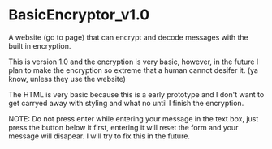 # BasicEncryptor_v1.0
A website (go to page) that can encrypt and decode messages with the built in encryption.

  This is version 1.0 and the encryption is very basic, however, 
in the future I plan to make the encryption so extreme that a 
human cannot desifer it. (ya know, unless they use the website)

  The HTML is very basic because this is a early prototype and
I don't want to get carryed away with styling and what no until I finish the encryption.

NOTE: Do not press enter while entering your message in the text box, just press the button below it first, entering it will reset the form and your message will disapear. I will try to fix this in the future.

